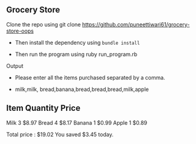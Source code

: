 ## Grocery Store


Clone the repo using git clone https://github.com/puneettiwari61/grocery-store-oops
- Then install the dependency using ```bundle install```


- Then run the program using ruby run_program.rb

Output

- Please enter all the items purchased separated by a comma.


- milk,milk, bread,banana,bread,bread,bread,milk,apple
   
   

 Item           Quantity       Price
---------------------------------------------
 Milk           3              $8.97
 Bread          4              $8.17
 Banana         1              $0.99
 Apple          1              $0.89


Total price : $19.02
You saved $3.45 today.
